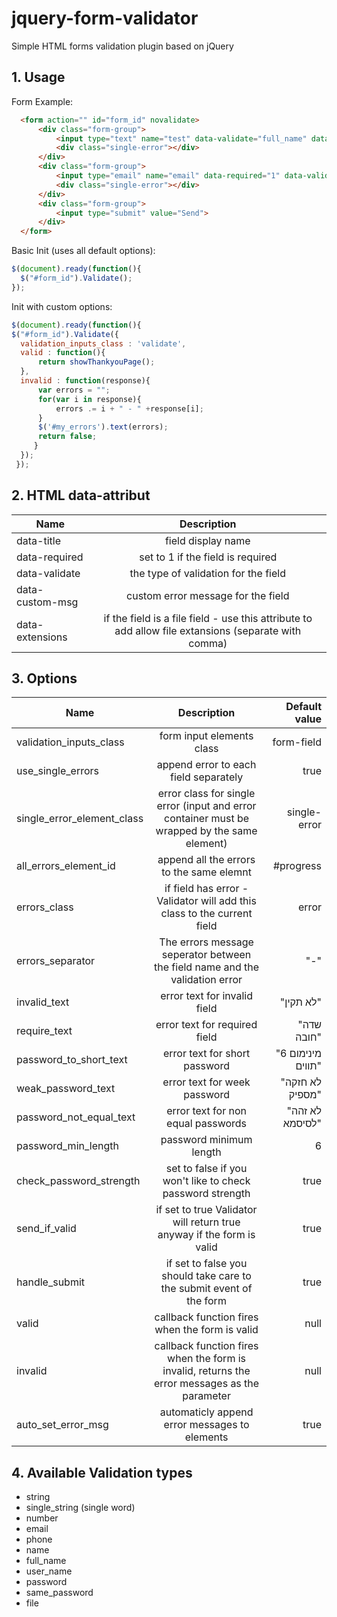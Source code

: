 # jquery-form-validator
Simple HTML forms validation plugin based on jQuery

## 1. Usage
  Form Example:
  ```html
    <form action="" id="form_id" novalidate>
        <div class="form-group">
            <input type="text" name="test" data-validate="full_name" data-title="Full Name" class="form-field">
            <div class="single-error"></div>
        </div>
        <div class="form-group">
            <input type="email" name="email" data-required="1" data-validate="email" data-title="Email" class="form-field">
            <div class="single-error"></div>
        </div>
        <div class="form-group">
            <input type="submit" value="Send">
        </div>
    </form>
  ```

  Basic Init (uses all default options):
  ```javascript
  $(document).ready(function(){
    $("#form_id").Validate();
  });
  ```

  Init with custom options:
  ```javascript
  $(document).ready(function(){
  $("#form_id").Validate({
    validation_inputs_class : 'validate',
    valid : function(){
        return showThankyouPage();
    },
    invalid : function(response){
        var errors = "";
        for(var i in response){
            errors .= i + " - " +response[i];
        }
        $('#my_errors').text(errors);
        return false;
       }
    });
  });
  ```


## 2. HTML data-attribut
| Name          | Description   |
| ------------- |:-------------:|
| data-title    | field display name |
| data-required | set to 1 if the field is required      |
| data-validate | the type of validation for the field   |
| data-custom-msg | custom error message for the field   |
| data-extensions | if the field is a file field - use this attribute to add allow file extansions (separate with comma)   |



## 3. Options
| Name          | Description   | Default value  |
| ------------- |:-------------:| -----:|
| validation_inputs_class      | form input elements class | form-field |
| use_single_errors      | append error to each field separately | true |
| single_error_element_class      | error class for single error (input and error container must be wrapped by the same element) | single-error |
| all_errors_element_id      | append all the errors to the same elemnt  | #progress |
| errors_class      | if field has error - Validator will add this class to the current field  | error |
| errors_separator  | The errors message seperator between the field name and the validation error | "-" |
| invalid_text  | error text for invalid field | "לא תקין" |
| require_text  | error text for required field | "שדה חובה" |
| password_to_short_text  | error text for short password | "מינימום 6 תווים" |
| weak_password_text  | error text for week password | "לא חזקה מספיק" |
| password_not_equal_text  | error text for non equal passwords | "לא זהה לסיסמא" |
| password_min_length  | password minimum length | 6 |
| check_password_strength  | set to false if you won't like to check password strength | true |
| send_if_valid  | if set to true Validator will return true anyway if the form is valid | true |
| handle_submit  | if set to false you should take care to the submit event of the form | true |
| valid  | callback function fires when the form is valid | null |
| invalid  | callback function fires when the form is invalid, returns the error messages as the parameter | null |
| auto_set_error_msg  | automaticly append error messages to elements | true |



## 4. Available Validation types
- string
- single_string (single word)
- number
- email
- phone
- name
- full_name
- user_name
- password
- same_password
- file
